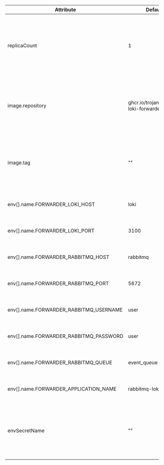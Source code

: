 
|Attribute|Default value|Description|
|-|-|-|
|replicaCount|1|The app is stateless. You can deploy as many replicas as needed. More replicas loweres DT|
|image.repository|ghcr.io/trojanekkk/rabbitmq-loki-forwarder|Repository from which the image will be pulled. You can use your own, private repository as well|
|image.tag|""|The tag of the container that will be deployed. Usefull when you want to stick to specific version|
|env[].name.FORWARDER_LOKI_HOST|loki|See Docker configuration for the description|
|env[].name.FORWARDER_LOKI_PORT|3100|See Docker configuration for the description|
|env[].name.FORWARDER_RABBITMQ_HOST|rabbitmq|See Docker configuration for the description|
|env[].name.FORWARDER_RABBITMQ_PORT|5672|See Docker configuration for the description|
|env[].name.FORWARDER_RABBITMQ_USERNAME|user|See Docker configuration for the description|
|env[].name.FORWARDER_RABBITMQ_PASSWORD|user|See Docker configuration for the description|
|env[].name.FORWARDER_RABBITMQ_QUEUE|event_queue|See Docker configuration for the description|
|env[].name.FORWARDER_APPLICATION_NAME|rabbitmq-loki-forwarder|See Docker configuration for the description|
|envSecretName|""|Overwrites all environemnt variables defined above. Use to pass them more securely|
